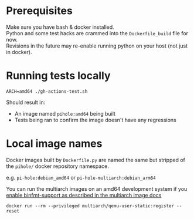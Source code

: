 # Prerequisites 

Make sure you have bash & docker installed.  
Python and some test hacks are crammed into the `Dockerfile_build` file for now.  
Revisions in the future may re-enable running python on your host (not just in docker).

# Running tests locally

`ARCH=amd64 ./gh-actions-test.sh`

Should result in:

- An image named `pihole:amd64` being built
- Tests being ran to confirm the image doesn't have any regressions

# Local image names

Docker images built by `Dockerfile.py` are named the same but stripped of the `pihole/` docker repository namespace.

e.g. `pi-hole:debian_amd64` or `pi-hole-multiarch:debian_arm64`

You can run the multiarch images on an amd64 development system if you [enable binfmt-support as described in the multiarch image docs](https://hub.docker.com/r/multiarch/debian-debootstrap/)

`docker run --rm --privileged multiarch/qemu-user-static:register --reset`
